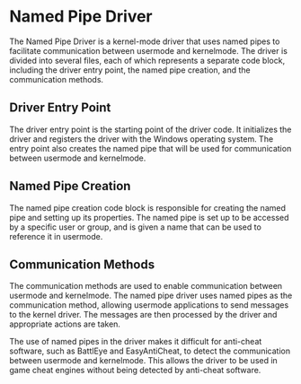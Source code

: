 # Named Pipe Driver

The Named Pipe Driver is a kernel-mode driver that uses named pipes to facilitate communication between usermode and kernelmode. The driver is divided into several files, each of which represents a separate code block, including the driver entry point, the named pipe creation, and the communication methods.

## Driver Entry Point

The driver entry point is the starting point of the driver code. It initializes the driver and registers the driver with the Windows operating system. The entry point also creates the named pipe that will be used for communication between usermode and kernelmode.

## Named Pipe Creation

The named pipe creation code block is responsible for creating the named pipe and setting up its properties. The named pipe is set up to be accessed by a specific user or group, and is given a name that can be used to reference it in usermode.

## Communication Methods

The communication methods are used to enable communication between usermode and kernelmode. The named pipe driver uses named pipes as the communication method, allowing usermode applications to send messages to the kernel driver. The messages are then processed by the driver and appropriate actions are taken.

The use of named pipes in the driver makes it difficult for anti-cheat software, such as BattlEye and EasyAntiCheat, to detect the communication between usermode and kernelmode. This allows the driver to be used in game cheat engines without being detected by anti-cheat software.

